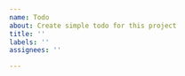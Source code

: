 ```yaml
---
name: Todo
about: Create simple todo for this project
title: ''
labels: ''
assignees: ''

---
```



